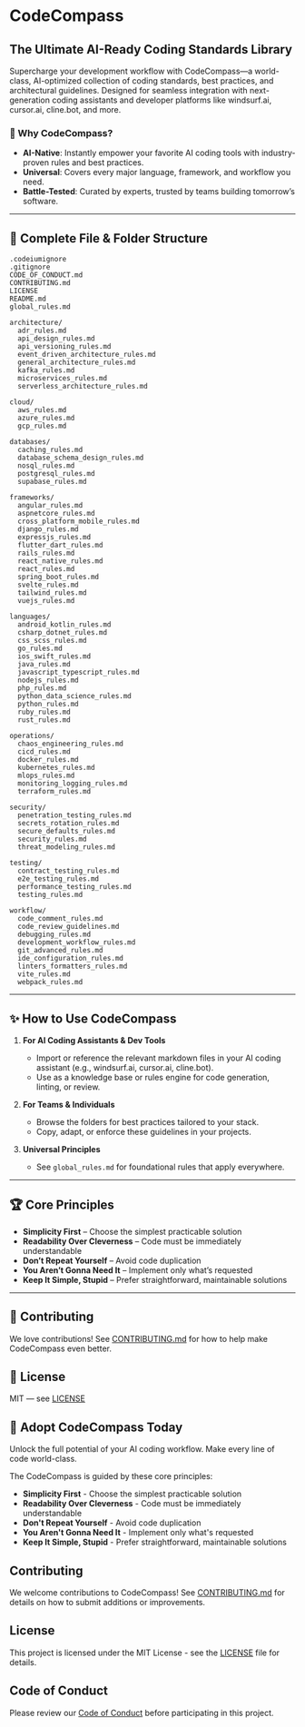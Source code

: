 # CodeCompass

## The Ultimate AI-Ready Coding Standards Library

Supercharge your development workflow with CodeCompass—a world-class, AI-optimized collection of coding standards, best practices, and architectural guidelines. Designed for seamless integration with next-generation coding assistants and developer platforms like windsurf.ai, cursor.ai, cline.bot, and more.

### 🚀 Why CodeCompass?
- **AI-Native**: Instantly empower your favorite AI coding tools with industry-proven rules and best practices.
- **Universal**: Covers every major language, framework, and workflow you need.
- **Battle-Tested**: Curated by experts, trusted by teams building tomorrow’s software.

---

## 📂 Complete File & Folder Structure

```text
.codeiumignore
.gitignore
CODE_OF_CONDUCT.md
CONTRIBUTING.md
LICENSE
README.md
global_rules.md

architecture/
  adr_rules.md
  api_design_rules.md
  api_versioning_rules.md
  event_driven_architecture_rules.md
  general_architecture_rules.md
  kafka_rules.md
  microservices_rules.md
  serverless_architecture_rules.md

cloud/
  aws_rules.md
  azure_rules.md
  gcp_rules.md

databases/
  caching_rules.md
  database_schema_design_rules.md
  nosql_rules.md
  postgresql_rules.md
  supabase_rules.md

frameworks/
  angular_rules.md
  aspnetcore_rules.md
  cross_platform_mobile_rules.md
  django_rules.md
  expressjs_rules.md
  flutter_dart_rules.md
  rails_rules.md
  react_native_rules.md
  react_rules.md
  spring_boot_rules.md
  svelte_rules.md
  tailwind_rules.md
  vuejs_rules.md

languages/
  android_kotlin_rules.md
  csharp_dotnet_rules.md
  css_scss_rules.md
  go_rules.md
  ios_swift_rules.md
  java_rules.md
  javascript_typescript_rules.md
  nodejs_rules.md
  php_rules.md
  python_data_science_rules.md
  python_rules.md
  ruby_rules.md
  rust_rules.md

operations/
  chaos_engineering_rules.md
  cicd_rules.md
  docker_rules.md
  kubernetes_rules.md
  mlops_rules.md
  monitoring_logging_rules.md
  terraform_rules.md

security/
  penetration_testing_rules.md
  secrets_rotation_rules.md
  secure_defaults_rules.md
  security_rules.md
  threat_modeling_rules.md

testing/
  contract_testing_rules.md
  e2e_testing_rules.md
  performance_testing_rules.md
  testing_rules.md

workflow/
  code_comment_rules.md
  code_review_guidelines.md
  debugging_rules.md
  development_workflow_rules.md
  git_advanced_rules.md
  ide_configuration_rules.md
  linters_formatters_rules.md
  vite_rules.md
  webpack_rules.md
```

---

## ✨ How to Use CodeCompass

1. **For AI Coding Assistants & Dev Tools**
   - Import or reference the relevant markdown files in your AI coding assistant (e.g., windsurf.ai, cursor.ai, cline.bot).
   - Use as a knowledge base or rules engine for code generation, linting, or review.

2. **For Teams & Individuals**
   - Browse the folders for best practices tailored to your stack.
   - Copy, adapt, or enforce these guidelines in your projects.

3. **Universal Principles**
   - See `global_rules.md` for foundational rules that apply everywhere.

---

## 🏆 Core Principles

- **Simplicity First** – Choose the simplest practicable solution
- **Readability Over Cleverness** – Code must be immediately understandable
- **Don’t Repeat Yourself** – Avoid code duplication
- **You Aren’t Gonna Need It** – Implement only what’s requested
- **Keep It Simple, Stupid** – Prefer straightforward, maintainable solutions

---

## 🤝 Contributing
We love contributions! See [CONTRIBUTING.md](CONTRIBUTING.md) for how to help make CodeCompass even better.

## 📄 License
MIT — see [LICENSE](LICENSE)

## 🌟 Adopt CodeCompass Today
Unlock the full potential of your AI coding workflow. Make every line of code world-class.


The CodeCompass is guided by these core principles:

- **Simplicity First** - Choose the simplest practicable solution
- **Readability Over Cleverness** - Code must be immediately understandable
- **Don't Repeat Yourself** - Avoid code duplication
- **You Aren't Gonna Need It** - Implement only what's requested
- **Keep It Simple, Stupid** - Prefer straightforward, maintainable solutions

## Contributing

We welcome contributions to CodeCompass! See [CONTRIBUTING.md](CONTRIBUTING.md) for details on how to submit additions or improvements.

## License

This project is licensed under the MIT License - see the [LICENSE](LICENSE) file for details.

## Code of Conduct

Please review our [Code of Conduct](CODE_OF_CONDUCT.md) before participating in this project.
